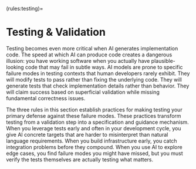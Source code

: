 (rules:testing)=
# Testing & Validation

Testing becomes even more critical when AI generates implementation code. The speed at which AI can produce code creates a dangerous illusion: you have working software when you actually have plausible-looking code that may fail in subtle ways. AI models are prone to specific failure modes in testing contexts that human developers rarely exhibit. They will modify tests to pass rather than fixing the underlying code. They will generate tests that check implementation details rather than behavior. They will claim success based on superficial validation while missing fundamental correctness issues.

The three rules in this section establish practices for making testing your primary defense against these failure modes. These practices transform testing from a validation step into a specification and guidance mechanism. When you leverage tests early and often in your development cycle, you give AI concrete targets that are harder to misinterpret than natural language requirements. When you build infrastructure early, you catch integration problems before they compound. When you use AI to explore edge cases, you find failure modes you might have missed, but you must verify the tests themselves are actually testing what matters.
